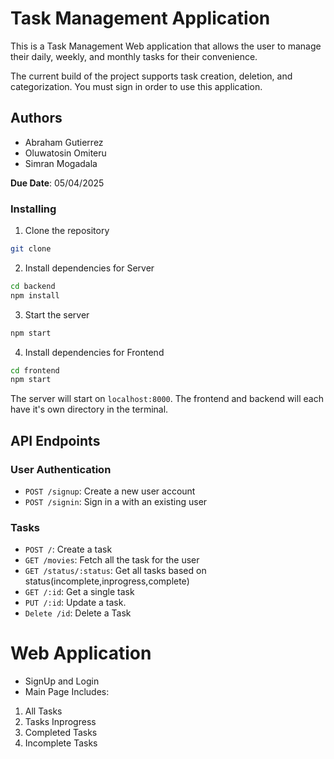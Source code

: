 # Task Management Application

This is a Task Management Web application that allows the user to manage their daily, weekly, and monthly tasks for their convenience. 

The current build of the project supports task creation, deletion, and categorization. You must sign in order to use this application. 

## Authors

- Abraham Gutierrez
- Oluwatosin Omiteru
- Simran Mogadala

**Due Date**: 05/04/2025

### Installing

1. Clone the repository

```zsh
git clone 
```

2. Install dependencies for Server

```zsh
cd backend
npm install
```

3. Start the server

```zsh
npm start
```

4. Install dependencies for Frontend

```zsh
cd frontend
npm start
```

The server will start on `localhost:8000`. 
The frontend and backend will each have it's own directory in the terminal.

## API Endpoints

### User Authentication

- `POST /signup`: Create a new user account
- `POST /signin`: Sign in a with an existing user

### Tasks

- `POST /`: Create a task
- `GET /movies`: Fetch all the task for the user
- `GET /status/:status`: Get all tasks based on status(incomplete,inprogress,complete)
- `GET /:id`: Get a single task
- `PUT /:id`: Update a task.
- `Delete /id`: Delete a Task

# Web Application

- SignUp and Login
- Main Page Includes: 
1. All Tasks
2. Tasks Inprogress
3. Completed Tasks
4. Incomplete Tasks
